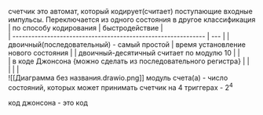 счетчик это автомат, который кодирует(считает) поступающие входные импульсы. Переключается из одного состояния в другое
классификация
| по способу кодирования                                        | быстродействие    |     
| ------------------------------------------------------------- | --- |
| двоичный(последовательный) - самый простой                    |  время установление нового состояния       |
| двоичный-десятичный считает по модулю 10                      |     |     
| в коде Джонсона {можно сделать из последовательного регистра} |     |     
|                                                               |     |     
![[Диаграмма без названия.drawio.png]]
модуль счета(а) - число состояний, которых может принимать счетчик
на 4 триггерах - $2^4$ 

код джонсона - это код 